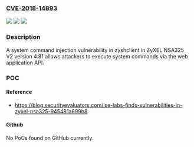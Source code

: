 ### [CVE-2018-14893](https://cve.mitre.org/cgi-bin/cvename.cgi?name=CVE-2018-14893)
![](https://img.shields.io/static/v1?label=Product&message=n%2Fa&color=blue)
![](https://img.shields.io/static/v1?label=Version&message=n%2Fa&color=blue)
![](https://img.shields.io/static/v1?label=Vulnerability&message=n%2Fa&color=brighgreen)

### Description

A system command injection vulnerability in zyshclient in ZyXEL NSA325 V2 version 4.81 allows attackers to execute system commands via the web application API.

### POC

#### Reference
- https://blog.securityevaluators.com/ise-labs-finds-vulnerabilities-in-zyxel-nsa325-945481a699b8

#### Github
No PoCs found on GitHub currently.

